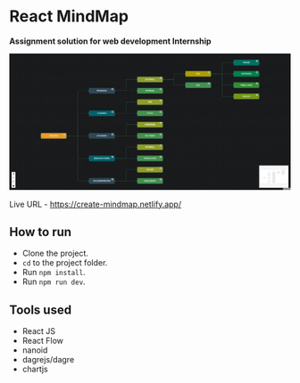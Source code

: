 # React MindMap

**Assignment solution for web development Internship**

![ScreenShot](image.png)

Live URL - https://create-mindmap.netlify.app/

## How to run

- Clone the project.
- `cd` to the project folder.
- Run `npm install`.
- Run `npm run dev`.

## Tools used

- React JS
- React Flow
- nanoid
- dagrejs/dagre
- chartjs
